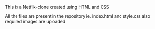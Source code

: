 This is a Netflix-clone created using HTML and CSS

All the files are present in the repository ie. index.html and style.css also required images are uploaded
